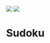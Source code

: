 <a href="https://codeclimate.com/github/batebates/sudoku"><img src="https://codeclimate.com/github/batebates/sudoku/badges/gpa.svg" /></a>
<a href="https://codeclimate.com/github/batebates/sudoku"><img src="https://codeclimate.com/github/batebates/sudoku/badges/issue_count.svg" /></a>
# Sudoku 
